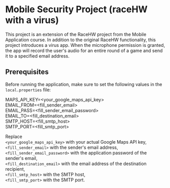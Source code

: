 # Mobile Security Project (raceHW with a virus)

This project is an extension of the RaceHW project from the Mobile Application course. In addition to the original RaceHW functionality, this project introduces a virus app. When the microphone permission is granted, the app will record the user's audio for an entire round of a game and send it to a specified email address.

## Prerequisites

Before running the application, make sure to set the following values in the `local.properties` file:

MAPS_API_KEY=<your_google_maps_api_key><br>
EMAIL_FROM=<fill_sender_email><br>
EMAIL_PASS=<fill_sender_email_password><br>
EMAIL_TO=<fill_destination_email><br>
SMTP_HOST=<fill_smtp_host><br>
SMTP_PORT=<fill_smtp_port><br>

Replace<br> `<your_google_maps_api_key>` with your actual Google Maps API key, <br>
`<fill_sender_email>` with the sender's email address,<br>
`<fill_sender_email_password>` with the application password of the sender's email, <br>
`<fill_destination_email>` with the email address of the destination recipient,<br>
`<fill_smtp_host>` with the SMTP host,<br>
`<fill_smtp_port>` with the SMTP port.

